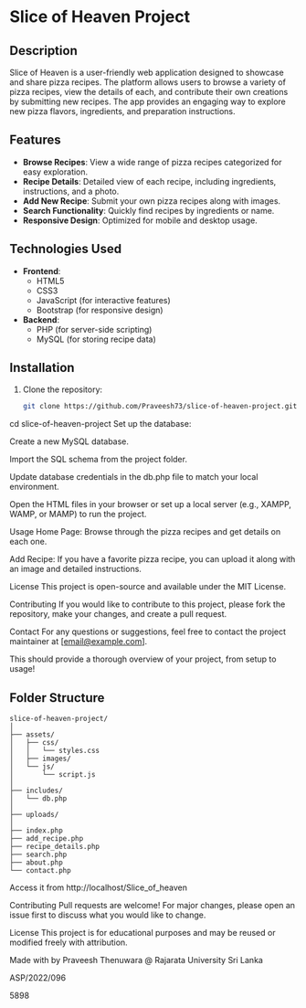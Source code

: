 # Slice of Heaven Project

## Description
Slice of Heaven is a user-friendly web application designed to showcase and share pizza recipes. The platform allows users to browse a variety of pizza recipes, view the details of each, and contribute their own creations by submitting new recipes. The app provides an engaging way to explore new pizza flavors, ingredients, and preparation instructions.

## Features
- **Browse Recipes**: View a wide range of pizza recipes categorized for easy exploration.
- **Recipe Details**: Detailed view of each recipe, including ingredients, instructions, and a photo.
- **Add New Recipe**: Submit your own pizza recipes along with images.
- **Search Functionality**: Quickly find recipes by ingredients or name.
- **Responsive Design**: Optimized for mobile and desktop usage.

## Technologies Used
- **Frontend**:
  - HTML5
  - CSS3
  - JavaScript (for interactive features)
  - Bootstrap (for responsive design)
- **Backend**:
  - PHP (for server-side scripting)
  - MySQL (for storing recipe data)

## Installation
1. Clone the repository:  
   ```bash
   git clone https://github.com/Praveesh73/slice-of-heaven-project.git

cd slice-of-heaven-project
Set up the database:

Create a new MySQL database.

Import the SQL schema from the project folder.

Update database credentials in the db.php file to match your local environment.

Open the HTML files in your browser or set up a local server (e.g., XAMPP, WAMP, or MAMP) to run the project.

Usage
Home Page: Browse through the pizza recipes and get details on each one.

Add Recipe: If you have a favorite pizza recipe, you can upload it along with an image and detailed instructions.

License
This project is open-source and available under the MIT License.

Contributing
If you would like to contribute to this project, please fork the repository, make your changes, and create a pull request.

Contact
For any questions or suggestions, feel free to contact the project maintainer at [email@example.com].



This should provide a thorough overview of your project, from setup to usage!


## Folder Structure
```
slice-of-heaven-project/
│
├── assets/
│   ├── css/
│   │   └── styles.css
│   ├── images/
│   └── js/
│       └── script.js
│
├── includes/
│   └── db.php
│
├── uploads/
│
├── index.php
├── add_recipe.php
├── recipe_details.php
├── search.php
├── about.php
└── contact.php
```

Access it from http://localhost/Slice_of_heaven

Contributing Pull requests are welcome! For major changes, please open an issue first to discuss what you would like to change.

License This project is for educational purposes and may be reused or modified freely with attribution.

Made with by Praveesh Thenuwara @ Rajarata University Sri Lanka

ASP/2022/096

5898
